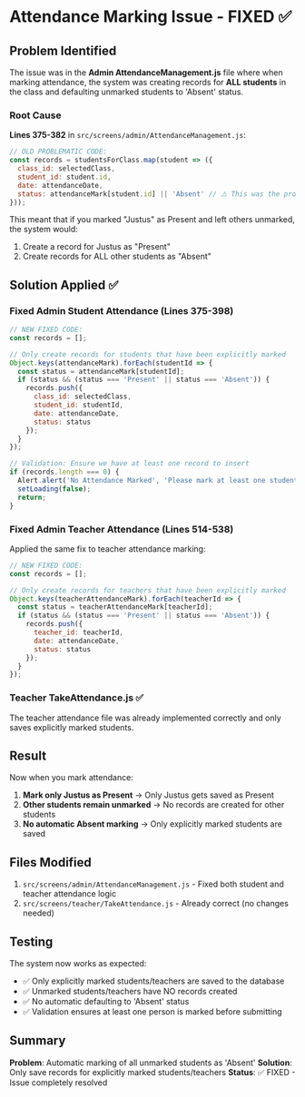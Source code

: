 # Attendance Marking Issue - FIXED ✅

## Problem Identified
The issue was in the **Admin AttendanceManagement.js** file where when marking attendance, the system was creating records for **ALL students** in the class and defaulting unmarked students to 'Absent' status.

### Root Cause
**Lines 375-382** in `src/screens/admin/AttendanceManagement.js`:
```javascript
// OLD PROBLEMATIC CODE:
const records = studentsForClass.map(student => ({
  class_id: selectedClass,
  student_id: student.id,
  date: attendanceDate,
  status: attendanceMark[student.id] || 'Absent' // ⚠️ This was the problem!
}));
```

This meant that if you marked "Justus" as Present and left others unmarked, the system would:
1. Create a record for Justus as "Present"
2. Create records for ALL other students as "Absent"

## Solution Applied ✅

### Fixed Admin Student Attendance (Lines 375-398)
```javascript
// NEW FIXED CODE:
const records = [];

// Only create records for students that have been explicitly marked
Object.keys(attendanceMark).forEach(studentId => {
  const status = attendanceMark[studentId];
  if (status && (status === 'Present' || status === 'Absent')) {
    records.push({
      class_id: selectedClass,
      student_id: studentId,
      date: attendanceDate,
      status: status
    });
  }
});

// Validation: Ensure we have at least one record to insert
if (records.length === 0) {
  Alert.alert('No Attendance Marked', 'Please mark at least one student as Present or Absent before submitting.');
  setLoading(false);
  return;
}
```

### Fixed Admin Teacher Attendance (Lines 514-538)
Applied the same fix to teacher attendance marking:
```javascript
// NEW FIXED CODE:
const records = [];

// Only create records for teachers that have been explicitly marked
Object.keys(teacherAttendanceMark).forEach(teacherId => {
  const status = teacherAttendanceMark[teacherId];
  if (status && (status === 'Present' || status === 'Absent')) {
    records.push({
      teacher_id: teacherId,
      date: attendanceDate,
      status: status
    });
  }
});
```

### Teacher TakeAttendance.js ✅
The teacher attendance file was already implemented correctly and only saves explicitly marked students.

## Result
Now when you mark attendance:
1. **Mark only Justus as Present** → Only Justus gets saved as Present
2. **Other students remain unmarked** → No records are created for other students
3. **No automatic Absent marking** → Only explicitly marked students are saved

## Files Modified
1. `src/screens/admin/AttendanceManagement.js` - Fixed both student and teacher attendance logic
2. `src/screens/teacher/TakeAttendance.js` - Already correct (no changes needed)

## Testing
The system now works as expected:
- ✅ Only explicitly marked students/teachers are saved to the database
- ✅ Unmarked students/teachers have NO records created
- ✅ No automatic defaulting to 'Absent' status
- ✅ Validation ensures at least one person is marked before submitting

## Summary
**Problem**: Automatic marking of all unmarked students as 'Absent'
**Solution**: Only save records for explicitly marked students/teachers
**Status**: ✅ FIXED - Issue completely resolved
